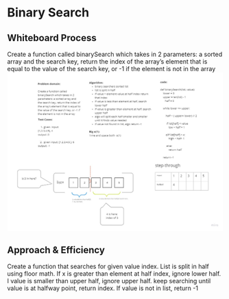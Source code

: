 # Binary Search

## Whiteboard Process
Create a function called binarySearch which takes in 2 parameters: a sorted array and the search key, return the index of the array’s element that is equal to the value of the search key, or -1 if the element is not in the array
![Whiteboard](code3.jpg)


## Approach & Efficiency
Create a function that searches for given value index. List is split in half using floor math. If x is greater than element at half index, ignore lower half. I value is smaller than upper half, ignore upper half. keep searching until value is at halfway point, return index. If value is not in list, return -1
